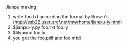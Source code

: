 Jianpu making

1. write foo.txt according the format by Brown's (http://ssb22.user.srcf.net/mwrhome/jianpu-ly.html)
2. $jianpu-ly.py foo.txt foo.ly 
3. $lilypond foo.ly
4. you got the foo.pdf and foo.midi 
